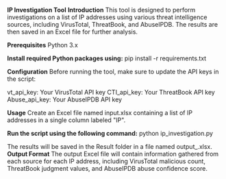 **IP Investigation Tool**
**Introduction**
This tool is designed to perform investigations on a list of IP addresses using various threat intelligence sources, including VirusTotal, ThreatBook, and AbuseIPDB. The results are then saved in an Excel file for further analysis.

**Prerequisites**
Python 3.x

**Install required Python packages using:**
pip install -r requirements.txt

**Configuration**
Before running the tool, make sure to update the API keys in the script:

vt_api_key: Your VirusTotal API key
CTI_api_key: Your ThreatBook API key
Abuse_api_key: Your AbuseIPDB API key

**Usage**
Create an Excel file named input.xlsx containing a list of IP addresses in a single column labeled "IP".

**Run the script using the following command:**
python ip_investigation.py

The results will be saved in the Result folder in a file named output_<timestamp>.xlsx.
**Output Format**
The output Excel file will contain information gathered from each source for each IP address, including VirusTotal malicious count, ThreatBook judgment values, and AbuseIPDB abuse confidence score.
